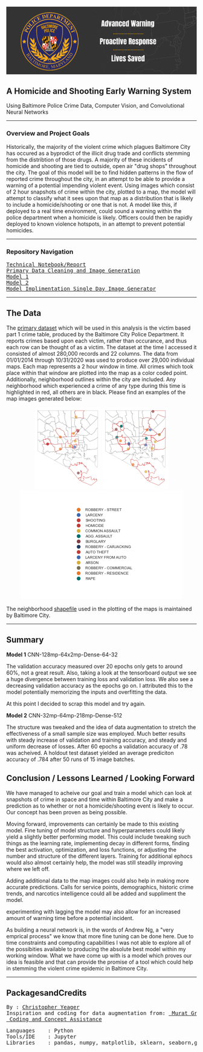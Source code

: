 <p align="center">
   <img src=https://github.com/yeagercmbpd/HomicideEarlyWarning_UsingCNNandComputerVision/blob/main/Images/Add%20a%20heading.png>
<div align="center">
   <figcaption></figcaption>
</div>
</p>

A Homicide and Shooting Early Warning System 
---
Using Baltimore Police Crime Data, Computer Vision, and Convolutional Neural Networks

---
### Overview and Project Goals
Historically, the majority of the violent crime which plagues Baltimore City has occured as a byprodict of the illicit drug trade and conflicts stemming from the distribtion of those drugs. A majority of these incidents of homicide and shooting are tied to outside, open air "drug shops" throughout the city. The goal of this model will be to find hidden  patterns in the flow of reported crime throughout the city, in an attempt to be able to provide a warning of a potential impending violent event. Using images which consist of 2 hour snapshots of crime within the city, plotted to a map, the model will attempt to classify what it sees upon that map as a distribution that is likely to include a homicide/shooting or one that is not. A model like this, if deployed to a real time environment, could sound a warning within the police department when a homicide is likely. Officers could then be rapidly deployed to known violence hotspots, in an attempt to prevent potential homicides. 

---
### Repository Navigation
<pre>
<a href=https://github.com/yeagercmbpd/HomicideEarlyWarning_UsingCNNandComputerVision/blob/main/TechnicalNotebook.ipynb>Technical Notebook/Report</a>
<a href=https://github.com/yeagercmbpd/HomicideEarlyWarning_UsingCNNandComputerVision/blob/main/Notebooks/Data%20Preparation%20and%20Creation.ipynb>Primary Data Cleaning and Image Generation</a>
<a href=https://github.com/yeagercmbpd/HomicideEarlyWarning_UsingCNNandComputerVision/blob/main/Notebooks/Model%201.ipynb>Model 1</a>
<a href=https://github.com/yeagercmbpd/HomicideEarlyWarning_UsingCNNandComputerVision/blob/main/Notebooks/Model2.ipynb>Model 2</a>
<a href=https://github.com/yeagercmbpd/HomicideEarlyWarning_UsingCNNandComputerVision/blob/main/Notebooks/OneDay_Model_Depoyment_DataGen.ipynb>Model Implimentation Single Day Image Generator</a>
</pre>
---

## The Data
The [primary dataset](https://data.baltimorecity.gov/api/views/wsfq-mvij/rows.csv?accessType=DOWNLOAD) which will be used in this analysis is the victim based part 1 crime table, produced by the Baltimore City Police Department. It reports crimes based upon each victim, rather than occurance, and thus each row can be thought of as a victim. The dataset at the time I accessed it consisted of almost 280,000 records and 22 columns. The data from 01/01/2014 through 10/31/2020 was used to produce over 29,000 individual maps. Each map represents a 2 hour window in time. All crimes which took place within that window are plotted into the map as a color coded point. Additionally, neighborhood outlines within the city are included. Any neighborhood which experienced a crime of any type during this time is highlighted in red, all others are in black. Please find an examples of the map images generated below:

<p align="center">
   <img src=https://github.com/yeagercmbpd/HomicideEarlyWarning_UsingCNNandComputerVision/blob/main/Images/201401_03407.png>
   <img src=https://github.com/yeagercmbpd/HomicideEarlyWarning_UsingCNNandComputerVision/blob/main/Images/201401_0400355.png>
   <img src=https://github.com/yeagercmbpd/HomicideEarlyWarning_UsingCNNandComputerVision/blob/main/Images/Legend.png>
<div align="center">
   <figcaption></figcaption>
</div>
</p>

The neighborhood [shapefile](https://data.baltimorecity.gov/api/views/2ktz-dadz/rows.csv?accessType=DOWNLOAD) used in the plotting of the maps is maintained by Baltimore City.


---

## Summary

**Model 1**
CNN-128mp-64x2mp-Dense-64-32

The validation accuracy measured over 20 epochs only gets to around 60%, not a great result. Also, taking a look at the tensorboard output we see a huge divergence between training loss and validation loss. We also see a decreasing validation accuracy as the epochs go on. I attributed this to the model potentially memorizing the inputs and overfitting the data.

At this point I decided to scrap this model and try again.
   
**Model 2**
CNN-32mp-64mp-218mp-Dense-512

The structure was tweaked and the idea of data augmentation to stretch the effectiveness of a small sample size was employed. Much better results with steady increase of validation and training accuracy, and steady and uniform decrease of losses. After 60 epochs a validation accuracy of .78 was acheived. A holdout test dataset yielded an average  prediciton accuracy of .784 after 50 runs of 15 image batches.
   
## Conclusion / Lessons Learned / Looking Forward
We have managed to acheive our goal and train a model which can look at snapshots of crime in space and time within Baltimore City and make a prediction as to whether or not a homicide/shooting event is likely to occur. Our concept has been proven as being possible.

Moving forward, improvements can certainly be made to this existing model. Fine tuning of model structure and hyperparameters could likely yield a slightly better performing model. This could include tweaking such things as the learning rate, implementing decay in different forms, finding the best activation, optimization, and loss functions, or adjusting the number and structure of the different layers. Training for additional ephocs would also almost certainly help, the model was still steadily improving where we left off. 

Adding additional data to the map images could also help in making more accurate predictions. Calls for service points, demographics, historic crime trends, and narcotics intelligence could all be added and suppliment the model.

experimenting with lagging the model may also allow for an increased amount of warning time before a potential incident. 

As building a neural network is, in the words of Andrew Ng, a "very emprical process" we know that more fine tuning can be done here. Due to time constraints and computing capabilities I was not able to explore all of the possibities available to producing the absolute best model within my working window. What we have come up with is a model which proves our idea is feasible and that can provide the promise of a tool which could help in stemming the violent crime epidemic in Baltimore City.
  
---
## PackagesandCredits
<pre>
By : <a href=https://github.com/yeagercmbpd>Christopher Yeager</a>
Inspiration and coding for data augmentation from: <a href=https://github.com/mguner/UMBC_DATA602/blob/master/lectures/week-12/Convolutional%20Neural%20Networks%20-%20Part%20-%20I.ipynb> Murat Gruner UMBC Data 602</a>
<a href=https://pythonprogramming.net/introduction-deep-learning-python-tensorflow-keras/> Coding and Concept Assistance</a>
</pre>

<pre>
Languages    : Python
Tools/IDE    : Jupyter
Libraries    : pandas, numpy, matplotlib, sklearn, seaborn,geopandas, tensorflow, keras,statistics,cv2,shutil,pickle,random,time
</pre>
